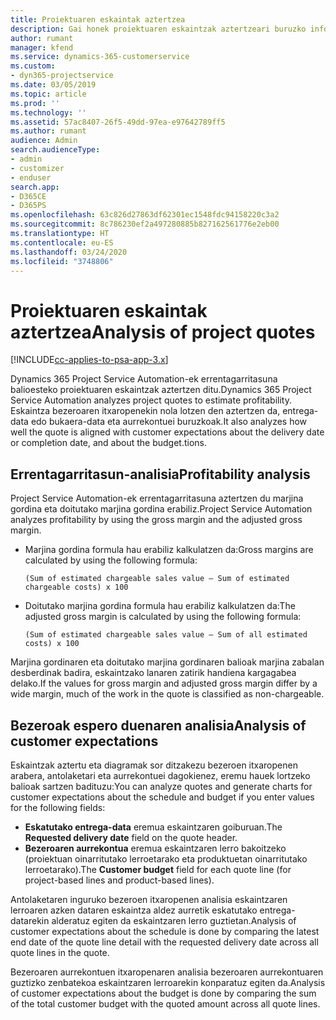 ```yaml
---
title: Proiektuaren eskaintak aztertzea
description: Gai honek proiektuaren eskaintzak aztertzeari buruzko informazioa ematen du.
author: rumant
manager: kfend
ms.service: dynamics-365-customerservice
ms.custom:
- dyn365-projectservice
ms.date: 03/05/2019
ms.topic: article
ms.prod: ''
ms.technology: ''
ms.assetid: 57ac8407-26f5-49dd-97ea-e97642789ff5
ms.author: rumant
audience: Admin
search.audienceType:
- admin
- customizer
- enduser
search.app:
- D365CE
- D365PS
ms.openlocfilehash: 63c826d27863df62301ec1548fdc94158220c3a2
ms.sourcegitcommit: 8c786230ef2a497280885b827162561776e2eb00
ms.translationtype: HT
ms.contentlocale: eu-ES
ms.lasthandoff: 03/24/2020
ms.locfileid: "3748806"
---
```

# <a name="analysis-of-project-quotes"></a><span data-ttu-id="0335b-103">Proiektuaren eskaintak aztertzea</span><span class="sxs-lookup"><span data-stu-id="0335b-103">Analysis of project quotes</span></span>

[!INCLUDE[cc-applies-to-psa-app-3.x](../includes/cc-applies-to-psa-app-3x.md)]

<span data-ttu-id="0335b-104">Dynamics 365 Project Service Automation-ek errentagarritasuna balioesteko proiektuaren eskaintzak aztertzen ditu.</span><span class="sxs-lookup"><span data-stu-id="0335b-104">Dynamics 365 Project Service Automation analyzes project quotes to estimate profitability.</span></span> <span data-ttu-id="0335b-105">Eskaintza bezeroaren itxaropenekin nola lotzen den aztertzen da, entrega-data edo bukaera-data eta aurrekontuei buruzkoak.</span><span class="sxs-lookup"><span data-stu-id="0335b-105">It also analyzes how well the quote is aligned with customer expectations about the delivery date or completion date, and about the budget.tions.</span></span>

## <a name="profitability-analysis"></a><span data-ttu-id="0335b-106">Errentagarritasun-analisia</span><span class="sxs-lookup"><span data-stu-id="0335b-106">Profitability analysis</span></span>

<span data-ttu-id="0335b-107">Project Service Automation-ek errentagarritasuna aztertzen du marjina gordina eta doitutako marjina gordina erabiliz.</span><span class="sxs-lookup"><span data-stu-id="0335b-107">Project Service Automation analyzes profitability by using the gross margin and the adjusted gross margin.</span></span>

- <span data-ttu-id="0335b-108">Marjina gordina formula hau erabiliz kalkulatzen da:</span><span class="sxs-lookup"><span data-stu-id="0335b-108">Gross margins are calculated by using the following formula:</span></span>

  `
    (Sum of estimated chargeable sales value – Sum of estimated chargeable costs) x 100
  `
- <span data-ttu-id="0335b-109">Doitutako marjina gordina formula hau erabiliz kalkulatzen da:</span><span class="sxs-lookup"><span data-stu-id="0335b-109">The adjusted gross margin is calculated by using the following formula:</span></span>

  `
    (Sum of estimated chargeable sales value – Sum of all estimated costs) x 100
  `

<span data-ttu-id="0335b-110">Marjina gordinaren eta doitutako marjina gordinaren balioak marjina zabalan desberdinak badira, eskaintzako lanaren zatirik handiena kargagabea delako.</span><span class="sxs-lookup"><span data-stu-id="0335b-110">If the values for gross margin and adjusted gross margin differ by a wide margin, much of the work in the quote is classified as non-chargeable.</span></span>

## <a name="analysis-of-customer-expectations"></a><span data-ttu-id="0335b-111">Bezeroak espero duenaren analisia</span><span class="sxs-lookup"><span data-stu-id="0335b-111">Analysis of customer expectations</span></span>

<span data-ttu-id="0335b-112">Eskaintzak aztertu eta diagramak sor ditzakezu bezeroen itxaropenen arabera, antolaketari eta aurrekontuei dagokienez, eremu hauek lortzeko balioak sartzen badituzu:</span><span class="sxs-lookup"><span data-stu-id="0335b-112">You can analyze quotes and generate charts for customer expectations about the schedule and budget if you enter values for the following fields:</span></span>

- <span data-ttu-id="0335b-113">**Eskatutako entrega-data** eremua eskaintzaren goiburuan.</span><span class="sxs-lookup"><span data-stu-id="0335b-113">The **Requested delivery date** field on the quote header.</span></span>
- <span data-ttu-id="0335b-114">**Bezeroaren aurrekontua** eremua eskaintzaren lerro bakoitzeko (proiektuan oinarritutako lerroetarako eta produktuetan oinarritutako lerroetarako).</span><span class="sxs-lookup"><span data-stu-id="0335b-114">The **Customer budget** field for each quote line (for project-based lines and product-based lines).</span></span>

<span data-ttu-id="0335b-115">Antolaketaren inguruko bezeroen itxaropenen analisia eskaintzaren lerroaren azken dataren eskaintza aldez aurretik eskatutako entrega-datarekin alderatuz egiten da eskaintzaren lerro guztietan.</span><span class="sxs-lookup"><span data-stu-id="0335b-115">Analysis of customer expectations about the schedule is done by comparing the latest end date of the quote line detail with the requested delivery date across all quote lines in the quote.</span></span>

<span data-ttu-id="0335b-116">Bezeroaren aurrekontuen itxaropenaren analisia bezeroaren aurrekontuaren guztizko zenbatekoa eskaintzaren lerroarekin konparatuz egiten da.</span><span class="sxs-lookup"><span data-stu-id="0335b-116">Analysis of customer expectations about the budget is done by comparing the sum of the total customer budget with the quoted amount across all quote lines.</span></span>
